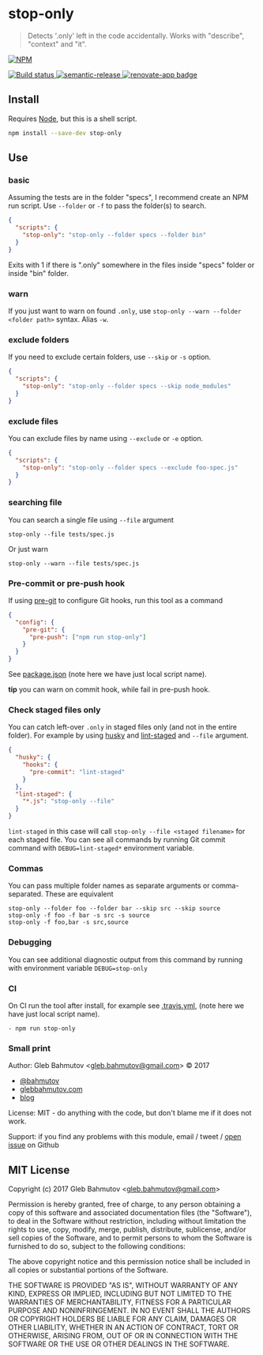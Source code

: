 # stop-only

> Detects &#39;.only&#39; left in the code accidentally. Works with "describe", "context" and "it".

[![NPM][npm-icon] ][npm-url]

[![Build status][ci-image] ][ci-url]
[![semantic-release][semantic-image] ][semantic-url]
[![renovate-app badge][renovate-badge]][renovate-app]

## Install

Requires [Node](https://nodejs.org/en/), but this is a shell script.

```sh
npm install --save-dev stop-only
```

## Use

### basic

Assuming the tests are in the folder "specs", I recommend create an NPM run script. Use `--folder` or `-f` to pass the folder(s) to search.

```json
{
  "scripts": {
    "stop-only": "stop-only --folder specs --folder bin"
  }
}
```

Exits with 1 if there is ".only" somewhere in the files inside "specs" folder or inside "bin" folder.

### warn

If you just want to warn on found `.only`, use `stop-only --warn --folder <folder path>` syntax. Alias `-w`.

### exclude folders

If you need to exclude certain folders, use `--skip` or `-s` option.

```json
{
  "scripts": {
    "stop-only": "stop-only --folder specs --skip node_modules"
  }
}
```

### exclude files

You can exclude files by name using `--exclude` or `-e` option.

```json
{
  "scripts": {
    "stop-only": "stop-only --folder specs --exclude foo-spec.js"
  }
}
```

### searching file

You can search a single file using `--file` argument

```text
stop-only --file tests/spec.js
```

Or just warn

```text
stop-only --warn --file tests/spec.js
```

### Pre-commit or pre-push hook

If using [pre-git][pre-git] to configure Git hooks, run this tool as a command

```json
{
  "config": {
    "pre-git": {
      "pre-push": ["npm run stop-only"]
    }
  }
}
```

See [package.json](package.json) (note here we have just local script name).

**tip** you can warn on commit hook, while fail in pre-push hook.

[pre-git]: https://github.com/bahmutov/pre-git#readme

### Check staged files only

You can catch left-over `.only` in staged files only (and not in the entire folder). For example by using [husky](https://github.com/typicode/husky) and [lint-staged](https://github.com/okonet/lint-staged) and `--file` argument.

```json
{
  "husky": {
    "hooks": {
      "pre-commit": "lint-staged"
    }
  },
  "lint-staged": {
    "*.js": "stop-only --file"
  }
}
```

`lint-staged` in this case will call `stop-only --file <staged filename>` for each staged file. You can see all commands by running Git commit command with `DEBUG=lint-staged*` environment variable.

### Commas

You can pass multiple folder names as separate arguments or comma-separated. These are equivalent

```
stop-only --folder foo --folder bar --skip src --skip source
stop-only -f foo -f bar -s src -s source
stop-only -f foo,bar -s src,source
```

### Debugging

You can see additional diagnostic output from this command by running with environment variable `DEBUG=stop-only`

### CI

On CI run the tool after install, for example see [.travis.yml](.travis.yml),
(note here we have just local script name).

```
- npm run stop-only
```

### Small print

Author: Gleb Bahmutov &lt;gleb.bahmutov@gmail.com&gt; &copy; 2017

* [@bahmutov](https://twitter.com/bahmutov)
* [glebbahmutov.com](https://glebbahmutov.com)
* [blog](https://glebbahmutov.com/blog)

License: MIT - do anything with the code, but don't blame me if it does not work.

Support: if you find any problems with this module, email / tweet /
[open issue](https://github.com/bahmutov/stop-only/issues) on Github

## MIT License

Copyright (c) 2017 Gleb Bahmutov &lt;gleb.bahmutov@gmail.com&gt;

Permission is hereby granted, free of charge, to any person
obtaining a copy of this software and associated documentation
files (the "Software"), to deal in the Software without
restriction, including without limitation the rights to use,
copy, modify, merge, publish, distribute, sublicense, and/or sell
copies of the Software, and to permit persons to whom the
Software is furnished to do so, subject to the following
conditions:

The above copyright notice and this permission notice shall be
included in all copies or substantial portions of the Software.

THE SOFTWARE IS PROVIDED "AS IS", WITHOUT WARRANTY OF ANY KIND,
EXPRESS OR IMPLIED, INCLUDING BUT NOT LIMITED TO THE WARRANTIES
OF MERCHANTABILITY, FITNESS FOR A PARTICULAR PURPOSE AND
NONINFRINGEMENT. IN NO EVENT SHALL THE AUTHORS OR COPYRIGHT
HOLDERS BE LIABLE FOR ANY CLAIM, DAMAGES OR OTHER LIABILITY,
WHETHER IN AN ACTION OF CONTRACT, TORT OR OTHERWISE, ARISING
FROM, OUT OF OR IN CONNECTION WITH THE SOFTWARE OR THE USE OR
OTHER DEALINGS IN THE SOFTWARE.

[npm-icon]: https://nodei.co/npm/stop-only.svg?downloads=true
[npm-url]: https://npmjs.org/package/stop-only
[ci-image]: https://github.com/bahmutov/stop-only/workflows/ci/badge.svg?branch=master
[ci-url]: https://github.com/bahmutov/stop-only/actions
[semantic-image]: https://img.shields.io/badge/%20%20%F0%9F%93%A6%F0%9F%9A%80-semantic--release-e10079.svg
[semantic-url]: https://github.com/semantic-release/semantic-release
[renovate-badge]: https://img.shields.io/badge/renovate-app-blue.svg
[renovate-app]: https://renovateapp.com/
